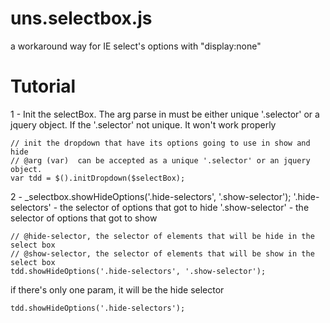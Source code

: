 # uns.selectbox.js
a workaround way for IE select's options with "display:none"

# Tutorial

 1 - Init the selectBox. The arg parse in must be either unique '.selector' or a jquery  object. If the '.selector' not unique. It won't work properly
```
// init the dropdown that have its options going to use in show and hide
// @arg (var)  can be accepted as a unique '.selector' or an jquery object.
var tdd = $().initDropdown($selectBox);
```


 2 - _selectbox.showHideOptions('.hide-selectors', '.show-selector');
 '.hide-selectors' - the selector of options that got to hide
 '.show-selector' - the selector of options that got to show
```
// @hide-selector, the selector of elements that will be hide in the select box
// @show-selector, the selector of elements that will be show in the select box
tdd.showHideOptions('.hide-selectors', '.show-selector');
```

if there's only one param, it will be the hide selector
```
tdd.showHideOptions('.hide-selectors');
```
